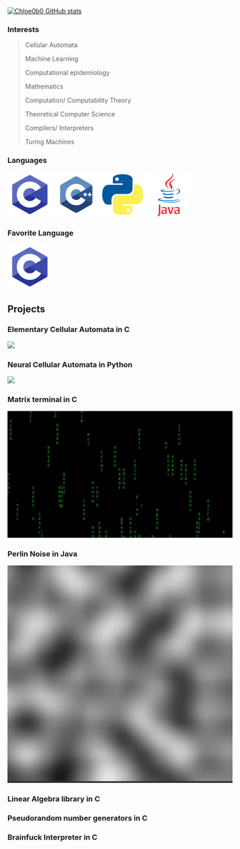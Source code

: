[![Chloe0b0 GitHub stats](https://github-readme-stats.vercel.app/api?username=Chloe0b0&show_icons=true&theme=tokyonight)](https://github.com/anuraghazra/github-readme-stats)

### Interests
> Cellular Automata
>
> Machine Learning
> 
> Computational epidemiology
>
> Mathematics
>
> Computation/ Computability Theory
>
> Theoretical Computer Science
>
> Compilers/ Interpreters
>
> Turing Machines

### Languages
![](https://github.com/chloe0b0/chloe0b0/blob/main/imgs/C.png)
![](https://github.com/chloe0b0/chloe0b0/blob/main/imgs/C++.png)
![](https://github.com/chloe0b0/chloe0b0/blob/main/imgs/Python.png)
![](https://github.com/chloe0b0/chloe0b0/blob/main/imgs/java.png)

### Favorite Language
![](https://github.com/chloe0b0/chloe0b0/blob/main/imgs/C.png)

## Projects

### Elementary Cellular Automata in C
![](https://github.com/chloe0b0/chloe0b0/blob/main/imgs/Rule30.gif)


### Neural Cellular Automata in Python
![](https://github.com/chloe0b0/chloe0b0/blob/main/imgs/NeuralCA.gif)

### Matrix terminal in C
![](https://github.com/chloe0b0/chloe0b0/blob/main/imgs/matrix.gif)

### Perlin Noise in Java
![](https://github.com/chloe0b0/chloe0b0/blob/main/imgs/Perlin.png)

### Linear Algebra library in C
### Pseudorandom number generators in C
### Brainfuck Interpreter in C
